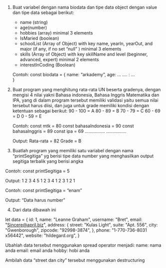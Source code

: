 1.  Buat variabel dengan nama biodata dan tipe data object dengan value dan tipe data sebagai berikut:

    - name (string)
    - age(number)
    - hobbies (array) minimal 3 elements
    - IsMaried (boolean)
    - schoolList (Array of Object) with key name, yearIn, yearOut, and major (if any, if no set “null” ) minimal 3 elements
    - skills (Array of Object) with key skillName and level (beginner, advanced, expert) minimal 2 elements
    - interestInCoding (Boolean)

    Contoh:
    const biodata = {
    name: “arkademy”,
    age: …
    .... : ...  
    }

2.  Buat program yang menghitung rata-rata UN beserta gradenya, dengan mengisi 4 nilai yakni Bahasa indonesia, Bahasa Inggris Matematika dan IPA, yang di dalam program tersebut memiliki validasi yaitu semua nilai tersebut harus diisi, dan juga untuk grade memiliki kondisi dengan ketentuan sebagai berikut:
    90 - 100 = A
    80 - 89 = B
    70 - 79 = C
    60 - 69 = D
    0 - 59 = E

    Contoh:
    const mtk = 80
    const bahasaIndonesia = 90
    const bahasaInggris = 89
    const ipa = 69
    …………….
    …………....

    Output:
    Rata-rata = 82
    Grade = B

3.  Buatlah program yang memiliki satu variabel dengan nama “printSegitiga” yg berisi tipe data number yang menghasilkan output segitiga terbalik yang berisi angka

Contoh:
const printSegitiga = 5

Output:
1 2 3 4 5
1 2 3 4
1 2 3
1 2
1

Contoh:
const printSegitiga = “enam”

Output:
“Data harus number”

4. Dari data dibawah ini

let data = {
id: 1,
name: "Leanne Graham",
username: "Bret",
email: "Sincere@april.biz",
address:
{
street: "Kulas Light",
suite: "Apt. 556",
city: "Gwenborough",
zipcode: "92998-3874",
},
phone: "1-770-736-8031 x56442",
website: "hildegard.org",
}

Ubahlah data tersebut menggunakan spread operator menjadi:
name: nama anda
email: email anda
hobby: hobi anda

Ambilah data “street dan city” tersebut menggunakan destructuring
